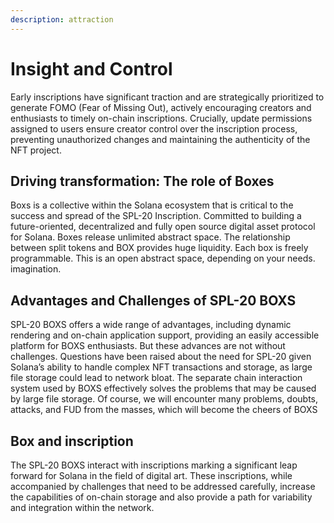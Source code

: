 ```yaml
---
description: attraction
---
```


# Insight and Control

Early inscriptions have significant traction and are strategically prioritized to generate FOMO (Fear of Missing Out), actively encouraging creators and enthusiasts to timely on-chain inscriptions. Crucially, update permissions assigned to users ensure creator control over the inscription process, preventing unauthorized changes and maintaining the authenticity of the NFT project.

## Driving transformation: The role of Boxes

Boxs is a collective within the Solana ecosystem that is critical to the success and spread of the SPL-20 Inscription. Committed to building a future-oriented, decentralized and fully open source digital asset protocol for Solana. Boxes release unlimited abstract space. The relationship between split tokens and BOX provides huge liquidity. Each box is freely programmable. This is an open abstract space, depending on your needs. imagination.

## Advantages and Challenges of SPL-20 BOXS

SPL-20 BOXS offers a wide range of advantages, including dynamic rendering and on-chain application support, providing an easily accessible platform for BOXS enthusiasts. But these advances are not without challenges. Questions have been raised about the need for SPL-20 given Solana’s ability to handle complex NFT transactions and storage, as large file storage could lead to network bloat. The separate chain interaction system used by BOXS effectively solves the problems that may be caused by large file storage. Of course, we will encounter many problems, doubts, attacks, and FUD from the masses, which will become the cheers of BOXS

## Box and inscription

The SPL-20 BOXS interact with inscriptions marking a significant leap forward for Solana in the field of digital art. These inscriptions, while accompanied by challenges that need to be addressed carefully, increase the capabilities of on-chain storage and also provide a path for variability and integration within the network.
